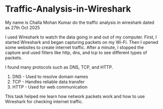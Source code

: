 # Traffic-Analysis-in-Wireshark

My name is Challa Mohan Kumar do the traffic analysis in wireshark dated as 27th Oct 2025

I used Wireshark to watch the data going in and out of my computer.
First, I started Wireshark and began capturing packets on my Wi-Fi.
Then I opened some websites to create internet traffic.
After a minute, I stopped the capture and used filters like http, dns, and tcp to see different types of packets.

I found many protocols such as DNS, TCP, and HTTP.
1. DNS - Used to resolve domain names
2. TCP - Handles reliable data transfer
3. HTTP - Used for web communication

This task helped me learn how network packets work and how to use Wireshark for checking internet traffic.
